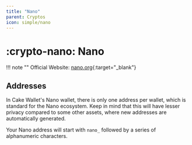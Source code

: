 ```yaml
---
title: "Nano"
parent: Cryptos
icon: simple/nano
---
```


# :crypto-nano: Nano

!!! note ""
    Official Website: [nano.org](https://nano.org/){:target="_blank"}

## Addresses

In Cake Wallet's Nano wallet, there is only one address per wallet, which is standard for the Nano ecosystem. Keep in mind that this will have lesser privacy compared to some other assets, where new addresses are automatically generated.

Your Nano address will start with `nano_` followed by a series of alphanumeric characters.
